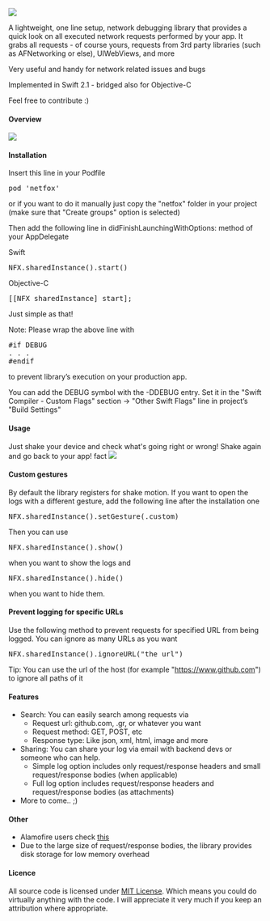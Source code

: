 ![](https://raw.githubusercontent.com/kasketis/netfox/master/assets/netfox_logo.png)

A lightweight, one line setup, network debugging library that provides a quick look on all executed network requests performed by your app.
It grabs all requests - of course yours, requests from 3rd party libraries (such as AFNetworking or else), UIWebViews, and more

Very useful and handy for network related issues and bugs

Implemented in Swift 2.1 - bridged also for Objective-C

Feel free to contribute :)

#### Overview
![](https://raw.githubusercontent.com/kasketis/netfox/master/assets/overview.gif)

#### Installation

Insert this line in your Podfile
<pre>
pod 'netfox'
</pre>

or if you want to do it manually just copy the "netfox" folder in your project (make sure that "Create groups" option is selected)

Then add the following line in didFinishLaunchingWithOptions: method of your AppDelegate

Swift
<pre>
NFX.sharedInstance().start()
</pre>

Objective-C
<pre>
[[NFX sharedInstance] start];
</pre>

Just simple as that!

Note: Please wrap the above line with
<pre>
#if DEBUG
. . .
#endif
</pre>
to prevent library’s execution on your production app.

You can add the DEBUG symbol with the -DDEBUG entry. Set it in the "Swift Compiler - Custom Flags" section -> "Other Swift Flags" line in project’s "Build Settings"

#### Usage 

Just shake your device and check what's going right or wrong! 
Shake again and go back to your app! fact
![](https://raw.githubusercontent.com/kasketis/netfox/master/assets/shake.png)

#### Custom gestures

By default the library registers for shake motion. If you want to open the logs with a different gesture, add the following line after the installation one
<pre>
NFX.sharedInstance().setGesture(.custom)
</pre>
Then you can use
<pre>
NFX.sharedInstance().show()
</pre>
when you want to show the logs and
<pre>
NFX.sharedInstance().hide()
</pre>
when you want to hide them.

#### Prevent logging for specific URLs

Use the following method to prevent requests for specified URL from being logged. You can ignore as many URLs as you want
<pre>
NFX.sharedInstance().ignoreURL("the_url")
</pre>
Tip: You can use the url of the host (for example "https://www.github.com") to ignore all paths of it 

#### Features

- Search: You can easily search among requests via
	- Request url: github.com, .gr, or whatever you want
	- Request method: GET, POST, etc
	- Response type: Like json, xml, html, image and more 
- Sharing: You can share your log via email with backend devs or someone who can help.
	- Simple log option includes only request/response headers and small request/response bodies (when applicable)
	- Full log option includes request/response headers and request/response bodies (as attachments)
- More to come.. ;)

#### Other

- Alamofire users check [this](https://github.com/kasketis/netfox/blob/master/Alamofire.md)
- Due to the large size of request/response bodies, the library provides disk storage for low memory overhead

#### Licence

All source code is licensed under [MIT License](https://github.com/kasketis/netfox/blob/master/LICENSE). Which means you could do virtually anything with the code. I will appreciate it very much if you keep an attribution where appropriate.

